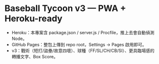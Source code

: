 # Baseball Tycoon v3 — PWA + Heroku-ready

- Heroku：本專案含 package.json / server.js / Procfile，推上去會自動偵測 Node。
- GitHub Pages：整包上傳到 repo root，Settings → Pages 啟用即可。
- v3：戰術（短打/盜壘/故意四壞）、球種（FF/SL/CH/CB/SI）、更具臨場感的轉播文字、Box Score。
